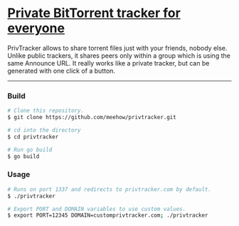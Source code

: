 # [Private BitTorrent tracker for everyone](https://privtracker.com/)

PrivTracker allows to share torrent files just with your friends, nobody else.
Unlike public trackers, it shares peers only within a group which is using the same Announce URL.
It really works like a private tracker, but can be generated with one click of a button. 

---
### Build
```bash
# Clone this repository.
$ git clone https://github.com/meehow/privtracker.git

# cd into the directory
$ cd privtracker

# Run go build
$ go build
```
### Usage
```bash
# Runs on port 1337 and redirects to privtracker.com by default.
$ ./privtracker
```
```bash
# Export PORT and DOMAIN variables to use custom values.
$ export PORT=12345 DOMAIN=customprivtracker.com; ./privtracker
```